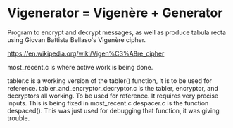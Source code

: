 # Vigenerator = Vigenère + Generator
Program to encrypt and decrypt messages, as well as produce tabula recta using Giovan Battista Bellaso's Vigenère cipher. 

https://en.wikipedia.org/wiki/Vigen%C3%A8re_cipher

most_recent.c is where active work is being done.

tabler.c is a working version of the tabler() function, it is to be used for reference.
tabler_and_encryptor_decryptor.c is the tabler, encryptor, and decryptors all working. To be used for reference. It requires very precise inputs. This is being fixed in most_recent.c
despacer.c is the function despaced(). This was just used for debugging that function, it was giving trouble.




